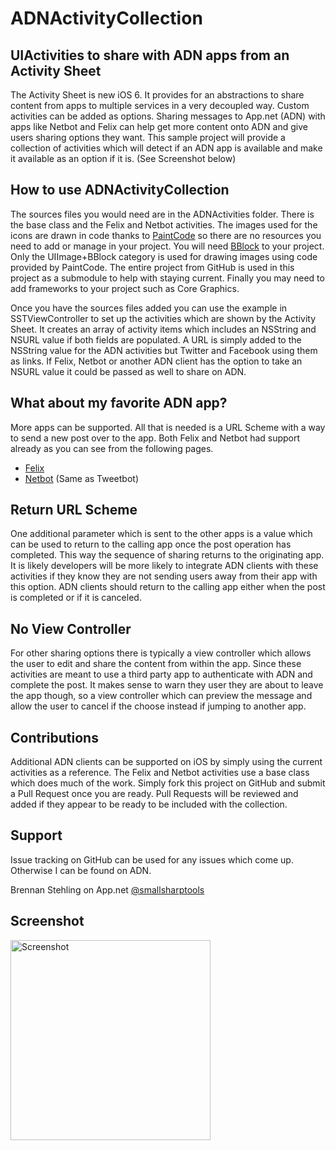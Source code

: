 ADNActivityCollection
=====================

## UIActivities to share with ADN apps from an Activity Sheet

The Activity Sheet is new iOS 6. It provides for an abstractions to share content from apps to 
multiple services in a very decoupled way. Custom activities can be added as options.
Sharing messages to App.net (ADN) with apps like Netbot and Felix can help get more content
onto ADN and give users sharing options they want. This sample project will provide a collection
of activities which will detect if an ADN app is available and make it available as an option if
it is. (See Screenshot below)

## How to use ADNActivityCollection

The sources files you would need are in the ADNActivities folder. There is the base class and
the Felix and Netbot activities. The images used for the icons are drawn in code thanks to
[PaintCode](http://www.paintcodeapp.com/) so there are no resources you need to add or manage
in your project. You will need [BBlock](https://github.com/kgn/BBlock) to your project. 
Only the UIImage+BBlock category is used for drawing images using code provided by PaintCode. 
The entire project from GitHub is used in this project as a submodule to help with staying current. 
Finally you may need to add frameworks to your project such as Core Graphics.

Once you have the sources files added you can use the example in SSTViewController to set up
the activities which are shown by the Activity Sheet. It creates an array of activity items which
includes an NSString and NSURL value if both fields are populated. A URL is simply added to the
NSString value for the ADN activities but Twitter and Facebook using them as links. If Felix,
Netbot or another ADN client has the option to take an NSURL value it could be passed as well
to share on ADN.

## What about my favorite ADN app?

More apps can be supported. All that is needed is a URL Scheme with a way to send a new post
over to the app. Both Felix and Netbot had support already as you can see from the following pages.

 * [Felix](http://tigerbears.com/felix/urls.html)
 * [Netbot](http://tapbots.com/blog/development/tweetbot-url-scheme) (Same as Tweetbot)

## Return URL Scheme

One additional parameter which is sent to the other apps is a value which can be used to return
to the calling app once the post operation has completed. This way the sequence of sharing returns
to the originating app. It is likely developers will be more likely to integrate ADN clients with
these activities if they know they are not sending users away from their app with this option.
ADN clients should return to the calling app either when the post is completed or if it is canceled.

## No View Controller

For other sharing options there is typically a view controller which allows the user to edit and
share the content from within the app. Since these activities are meant to use a third party app
to authenticate with ADN and complete the post. It makes sense to warn they user they are about to
leave the app though, so a view controller which can preview the message and allow the user to 
cancel if the choose instead if jumping to another app.

## Contributions

Additional ADN clients can be supported on iOS by simply using the current activities as a reference.
The Felix and Netbot activities use a base class which does much of the work. Simply fork this project
on GitHub and submit a Pull Request once you are ready. Pull Requests will be reviewed and added if
they appear to be ready to be included with the collection.

## Support

Issue tracking on GitHub can be used for any issues which come up. Otherwise I can be found on ADN. 

Brennan Stehling on App.net
[@smallsharptools](http://alpha.app.net/smallsharptools)

## Screenshot

<img src="https://raw.github.com/brennanMKE/ADNActivityCollection/master/ADNActivity.png" width="320px" alt="Screenshot" />
